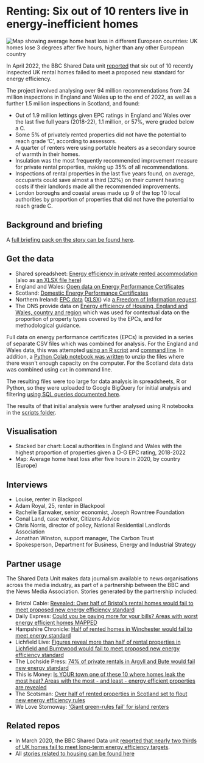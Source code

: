 # Renting: Six out of 10 renters live in energy-inefficient homes

![Map showing average home heat loss in different European countries: UK homes lose 3 degrees after five hours, higher than any other European country](https://ichef.bbci.co.uk/news/976/cpsprodpb/CBB3/production/_129274125_home_temperature_loss_map_v3_640-nc.png.webp)

In April 2022, the BBC Shared Data unit [reported](https://www.bbc.co.uk/news/newsbeat-65136313) that six out of 10 recently inspected UK rental homes failed to meet a proposed new standard for energy efficiency.

The project involved analysing over 94 million recommendations from 24 million inspections in England and Wales up to the end of 2022, as well as a further 1.5 million inspections in Scotland, and found:

* Out of 1.9 million lettings given EPC ratings in England and Wales over the last five full years (2018-22), 1.1 million, or 57%, were graded below a C.
* Some 5% of privately rented properties did not have the potential to reach grade ‘C’, according to assessors.
* A quarter of renters were using portable heaters as a secondary source of warmth in their homes.
* Insulation was the most frequently recommended improvement measure for private rental properties, making up 35% of all recommendations.
* Inspections of rental properties in the last five years found, on average, occupants could save almost a third (32%) on their current heating costs if their landlords made all the recommended improvements.
* London boroughs and coastal areas made up 9 of the top 10 local authorities by proportion of properties that did not have the potential to reach grade C. 



## Background and briefing

A [full briefing pack on the story can be found here](https://docs.google.com/document/d/15bqbvfRrsB4Wl65fzJNGQnNTf-jsUH_qthGZ1cUCPSw/edit#heading=h.eksa1piu3vo).

## Get the data

* Shared spreadsheet: [Energy efficiency in private rented accommodation](https://docs.google.com/spreadsheets/d/1-iCVMDG3DNkxoIVWmFQXlAOO5l4GYSCk9B0nESAK97g/edit?usp=sharing) (also as [an XLSX file here](https://github.com/BBC-Data-Unit/energy-efficiency-private-rental/blob/main/data/SDU_Energy%20efficiency%20in%20private%20rented%20accommodation%20FOR%20SHARING.xlsx))
* England and Wales: [Open data on Energy Performance Certificates](https://epc.opendatacommunities.org)
* Scotland: [Domestic Energy Performance Certificates](https://statistics.gov.scot/data/domestic-energy-performance-certificates)
* Northern Ireland: [EPC data](https://docs.google.com/spreadsheets/d/1agvRoD5CbjKUpSm_XiyI81OC65o8S71OFJzeYMoNqM0/edit#gid=0) ([XLSX](https://github.com/BBC-Data-Unit/energy-efficiency-private-rental/blob/main/data/Northern%20Ireland%20EPC%20data.xlsx)) via [a Freedom of Information request](https://github.com/BBC-Data-Unit/energy-efficiency-private-rental/blob/main/data/Northern%20Ireland%20FOI%20response.pdf).
* The ONS provide data on [Energy efficiency of Housing, England and Wales, country and region](https://www.ons.gov.uk/peoplepopulationandcommunity/housing/datasets/energyefficiencyofhousingenglandandwalescountryandregion) which was used for contextual data on the proportion of property types covered by the EPCs, and for methodological guidance.

Full data on energy performance certificates (EPCs) is provided in a series of separate CSV files which was combined for analysis. For the England and Wales data, this was attempted [using an R script](https://github.com/BBC-Data-Unit/energy-efficiency-private-rental/blob/main/scripts/energyeff01compile.md) and [command line](https://github.com/BBC-Data-Unit/energy-efficiency-private-rental/blob/main/scripts/combineepc.sh). In addition, a [Python Colab notebook was written](https://github.com/BBC-Data-Unit/energy-efficiency-private-rental/blob/main/scripts/epc_zip_file.ipynb) to unzip the files where there wasn't enough capacity on the computer. For the Scotland data data was combined using `cat` in command line. 

The resulting files were too large for data analysis in spreadsheets, R or Python, so they were uploaded to Google BigQuery for initial analysis and filtering [using SQL queries documented here](https://github.com/BBC-Data-Unit/energy-efficiency-private-rental/blob/main/scripts/Energy%20efficiency%20(private%20rental)_%20BigQuery%20SQL%20queries.pdf).

The results of that initial analysis were further analysed using R notebooks in the [scripts folder](https://github.com/BBC-Data-Unit/energy-efficiency-private-rental/tree/main/scripts).

## Visualisation

* Stacked bar chart: Local authorities in England and Wales with the highest proportion of properties given a D-G EPC rating, 2018-2022
* Map: Average home heat loss after five hours in 2020, by country (Europe)

## Interviews

* Louise, renter in Blackpool
* Adam Royal, 25, renter in Blackpool
* Rachelle Earwaker, senior economist, Joseph Rowntree Foundation
* Conal Land, case worker, Citizens Advice 
* Chris Norris, director of policy, National Residential Landlords Association
* Jonathan Winston, support manager, The Carbon Trust
* Spokesperson, Department for Business, Energy and Industrial Strategy

## Partner usage

The Shared Data Unit makes data journalism available to news organisations across the media industry, as part of a partnership between the BBC and the News Media Association. Stories generated by the partnership included:

* Bristol Cable: [Revealed: Over half of Bristol’s rental homes would fail to meet proposed new energy efficiency standard](https://thebristolcable.org/2023/04/bristol-rental-homes-fail-energy-efficiency-standard/)
* Daily Express: [Could you be paying more for your bills? Areas with worst energy efficient homes MAPPED](https://www.express.co.uk/news/uk/1754377/energy-efficiency-map-heating-bills-spt)
* Hampshire Chronicle: [Half of rented homes in Winchester would fail to meet energy standard](https://www.hampshirechronicle.co.uk/news/23461361.half-rented-homes-winchester-fail-meet-energy-standard/)
* Lichfield Live: [ Figures reveal more than half of rental properties in Lichfield and Burntwood would fail to meet proposed new energy efficiency standard](https://lichfieldlive.co.uk/2023/04/06/figures-reveal-more-than-half-of-rental-properties-in-lichfield-and-burntwood-would-fail-to-meet-proposed-new-energy-efficiency-standard/)
* The Lochside Press: [74% of private rentals in Argyll and Bute would fail new energy standard](https://thelochsidepress.com/2023/04/06/74-of-private-rentals-in-argyll-and-bute-would-fail-new-energy-standard/)
* This is Money: [Is YOUR town one of these 10 where homes leak the most heat? Areas with the most - and least - energy efficient properties are revealed](https://www.thisismoney.co.uk/money/bills/article-11937617/The-areas-energy-efficient-homes-cost-heat.html)
* The Scotsman: [Over half of rented properties in Scotland set to flout new energy efficiency rules](https://www.scotsman.com/news/environment/over-half-of-rented-properties-in-scotland-set-to-flout-new-energy-efficiency-rules-4095458)
* We Love Stornoway: ['Giant green-rules fail' for island renters](https://welovestornoway.com/index.php/home/welovesyhomepage-2/28293-isles-private-rentals-in-massive-energy-fail)


## Related repos

* In March 2020, the BBC Shared Data unit [reported that nearly two thirds of UK homes fail to meet long-term energy efficiency targets](https://github.com/BBC-Data-Unit/energy-efficiency-of-homes).
* All [stories related to housing can be found here](https://github.com/search?q=topic%3Ahousing+org%3ABBC-Data-Unit+fork%3Atrue&type=repositories)
